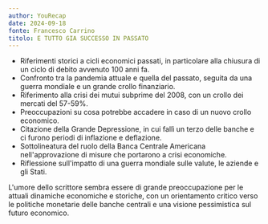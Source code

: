 ```yaml
---
author: YouRecap
date: 2024-09-18
fonte: Francesco Carrino
titolo: E TUTTO GIA SUCCESSO IN PASSATO
---
```


- Riferimenti storici a cicli economici passati, in particolare alla chiusura di un ciclo di debito avvenuto 100 anni fa.
- Confronto tra la pandemia attuale e quella del passato, seguita da una guerra mondiale e un grande crollo finanziario.
- Riferimento alla crisi dei mutui subprime del 2008, con un crollo dei mercati del 57-59%.
- Preoccupazioni su cosa potrebbe accadere in caso di un nuovo crollo economico.
- Citazione della Grande Depressione, in cui fallì un terzo delle banche e ci furono periodi di inflazione e deflazione.
- Sottolineatura del ruolo della Banca Centrale Americana nell'approvazione di misure che portarono a crisi economiche.
- Riflessione sull'impatto di una guerra mondiale sulle valute, le aziende e gli Stati.

L'umore dello scrittore sembra essere di grande preoccupazione per le attuali dinamiche economiche e storiche, con un orientamento critico verso le politiche monetarie delle banche centrali e una visione pessimistica sul futuro economico.

